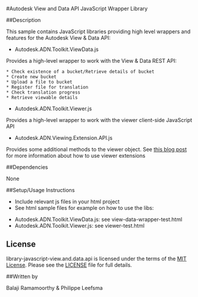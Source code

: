#Autodesk View and Data API JavaScript Wrapper Library


##Description

This sample contains JavaScript libraries providing high level wrappers and features for the Autodesk View & Data API:

- Autodesk.ADN.Toolkit.ViewData.js

Provides a high-level wrapper to work with the View & Data REST API:

    * Check existence of a bucket/Retrieve details of bucket
    * Create new bucket
    * Upload a file to bucket
    * Register file for translation
    * Check translation progress
    * Retrieve viewable details

- Autodesk.ADN.Toolkit.Viewer.js

Provides a high-level wrapper to work with the viewer client-side JavaScript API

- Autodesk.ADN.Viewing.Extension.API.js

Provides some additional methods to the viewer object. See [this blog post](http://adndevblog.typepad.com/cloud_and_mobile/2014/10/how-to-write-custom-extensions-for-the-large-model-viewer.html) for more information about how to use viewer extensions

##Dependencies

None

##Setup/Usage Instructions

* Include relevant js files in your html project
* See html sample files for example on how to use the libs:

- Autodesk.ADN.Toolkit.ViewData.js: see view-data-wrapper-test.html
- Autodesk.ADN.Toolkit.Viewer.js: see viewer-test.html


## License

library-javascript-view.and.data.api is licensed under the terms of the [MIT License](http://opensource.org/licenses/MIT). Please see the [LICENSE](LICENSE) file for full details.

##Written by 

Balaji Ramamoorthy & Philippe Leefsma



